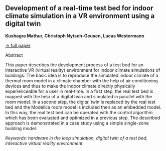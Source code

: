 ## Development of a real-time test bed for indoor climate simulation in a VR environment using a digital twin

**Kushagra Mathur, Christoph Nytsch-Geusen, Lucas Westermann**

[&#8594; full paper](../proceedings/papers/Modelica2021session3B_paper4.pdf)

Abstract

This paper describes the development process of a test bed
for an interactive VR (virtual reality) environment for
indoor climate simulations of buildings. The basic idea is
to reproduce the simulated indoor climate of a thermal
room model in a climate chamber with the help of air
conditioning devices and thus to make the indoor climate
directly physically experienceable for a user in real-time.
In a first step, the real test bed is mapped with the help of
a digital twin and simulated in parallel with the room
model. In a second step, the digital twin is replaced by the
real test bed and the Modelica room model is included
then as an embedded model. In this way, the real test bed
can be operated with the control algorithm which has been
evaluated and optimized in a previous step. The described
approach is demonstrated in a case study using a simple
single-zone building model.

*Keywords: hardware in the loop simulation, digital twin of a test bed, interactive virtual reality environment*

